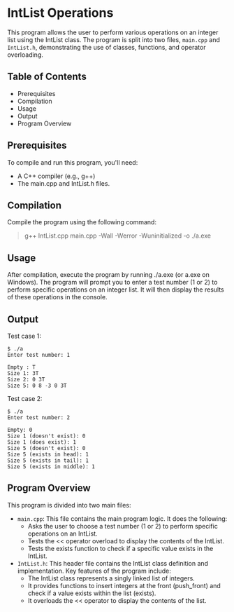 # IntList Operations
This program allows the user to perform various operations on an integer list using the IntList class. The program is split into two files, `main.cpp` and `IntList.h`, demonstrating the use of classes, functions, and operator overloading.

## Table of Contents
- Prerequisites
- Compilation
- Usage
- Output
- Program Overview

## Prerequisites
To compile and run this program, you'll need:

- A C++ compiler (e.g., g++)
- The main.cpp and IntList.h files.

## Compilation
Compile the program using the following command:

>	g++ IntList.cpp main.cpp -Wall -Werror -Wuninitialized -o ./a.exe

## Usage
After compilation, execute the program by running ./a.exe (or a.exe on Windows). The program will prompt you to enter a test number (1 or 2) to perform specific operations on an integer list. It will then display the results of these operations in the console.

## Output
Test case 1:
```
$ ./a
Enter test number: 1

Empty : T
Size 1: 3T
Size 2: 0 3T       
Size 5: 0 8 -3 0 3T
```

Test case 2:
```
$ ./a
Enter test number: 2

Empty: 0
Size 1 (doesn't exist): 0   
Size 1 (does exist): 1      
Size 5 (doesn't exist): 0   
Size 5 (exists in head): 1  
Size 5 (exists in tail): 1  
Size 5 (exists in middle): 1
```

## Program Overview
This program is divided into two main files:

- `main.cpp`: This file contains the main program logic. It does the following:
	- Asks the user to choose a test number (1 or 2) to perform specific operations on an IntList.
	- Tests the << operator overload to display the contents of the IntList.
	- Tests the exists function to check if a specific value exists in the IntList.
- `IntList.h`: This header file contains the IntList class definition and implementation. Key features of the program include:
	- The IntList class represents a singly linked list of integers.
	- It provides functions to insert integers at the front (push_front) and check if a value exists within the list (exists).
	- It overloads the << operator to display the contents of the list.